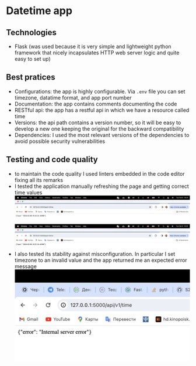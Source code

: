 # Datetime app 

## Technologies 
* Flask (was used because it is very simple and lightweight python framework that nicely incapsulates HTTP web server logic and quite easy to set up)

## Best pratices
* Configurations: the app is highly configurable. Via `.env` file you can set timezone, datatime format, and app port number
* Documentation: the app contains comments documenting the code
* RESTful api: the app has a restful api in which we have a resource called time 
* Versions: the api path contains a version number, so it will be easy to develop a new one keeping the original for the backward compatibility 
* Dependencies: I used the most relevant versions of the dependencies to avoid possible security vulnerabilities 

## Testing and code quality 
* to maintain the code quality I used linters embedded in the code editor fixing all its remarks 
* I tested the application manually refreshing the page and getting correct time values
![time1](pics/time1.png)
![time2](pics/time2.png)
* I also tested its stability against misconfiguration. In particular I set timezone to an invalid value and the app returned me an expected error message
![error](pics/error.png)